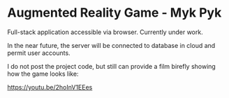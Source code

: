 
# Augmented Reality Game - Myk Pyk

Full-stack application accessible via browser. Currently under work.

In the near future, the server will be connected to database in cloud and permit user accounts.

I do not post the project code, but still can provide a film birefly showing how the game looks like:

https://youtu.be/2hoInV1EEes